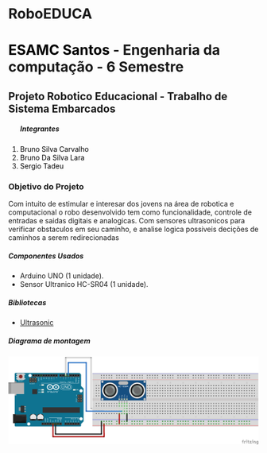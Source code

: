 # RoboEDUCA
 <h1><a  style="color:black; text-decoration: none" href="https://www.esamc.br/unidade/Santos/">ESAMC Santos</a> - Engenharia da computação - 6 Semestre</h1>
 <h2>Projeto Robotico Educacional - Trabalho de Sistema Embarcados</h2>
 <div>
 <ol><h5>Integrantes</h5>
  <li><a  style="color:black; text-decoration: none" href="">Bruno Silva Carvalho</a></li>
  <li><a  style="color:black; text-decoration: none" href="">Bruno Da Silva Lara</a></li>
  <li><a  style="color:black; text-decoration: none" href="">Sergio Tadeu</a></li>
</ol>
</div>

   <h3>Objetivo do Projeto</h3>

  <p>Com intuito de estimular e interesar dos jovens na área de robotica e computacional 
   o robo desenvolvido tem como funcionalidade, controle de entradas e saidas digitais 
   e analogicas. Com sensores ultrasonicos para verificar obstaculos em seu caminho, 
   e analise logica possiveis decições de caminhos a serem redirecionadas</p>


<h5>Componentes Usados</h2>
 <ul>
  <li>Arduino UNO (1 unidade).</li>
  <li>Sensor Ultranico HC-SR04 (1 unidade).</li>
 </ul>
 
<h5>Bibliotecas</h5>
 <ul>
 <li><a href="https://1drv.ms/u/s!AuZ0KLc1CFJMguc8X0ban7DaQ4AJNA">Ultrasonic</a></li>
 </ul>
 
<h5>Diagrama de montagem</h5>
 <img src="https://raw.githubusercontent.com/Bruno-Carv/RoboEDUCA/master/SISTEMA_EMBARCADO_-_Projeto/Sensor.png?token=ALLJHIFNVWEYDDDSYNGI45K4YSIHO" heigth="700">
